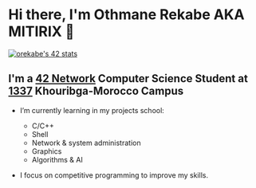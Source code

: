 # Hi there, I'm Othmane Rekabe AKA MITIRIX 👋

[![orekabe's 42 stats](https://badge.mediaplus.ma/franky/orekabe)](https://profile.intra.42.fr/users/orekabe)

## I'm a [42 Network](https://42.fr/le-reseau-mondial/) Computer Science Student at [1337](https://1337.ma/en/) Khouribga-Morocco Campus

- I’m currently learning in my projects school:
	- C/C++
	- Shell
	- Network & system administration
	- Graphics
	- Algorithms & AI

- I focus on competitive programming to improve my skills.
